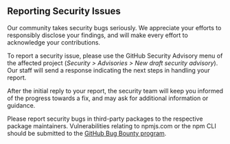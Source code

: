 ## Reporting Security Issues

Our community takes security bugs seriously.
We appreciate your efforts to responsibly disclose your findings, and will make every effort to acknowledge your contributions.

To report a security issue, please use the GitHub Security Advisory menu of the affected project (_Security > Advisories > New draft security advisory_).
Our staff will send a response indicating the next steps in handling your report.

After the initial reply to your report,
the security team will keep you informed of the progress towards a fix, and may ask for additional information or guidance.

Please report security bugs in third-party packages to the respective package maintainers.
Vulnerabilities relating to npmjs.com or the npm CLI should be submitted to the [GitHub Bug Bounty program](https://hackerone.com/github).
